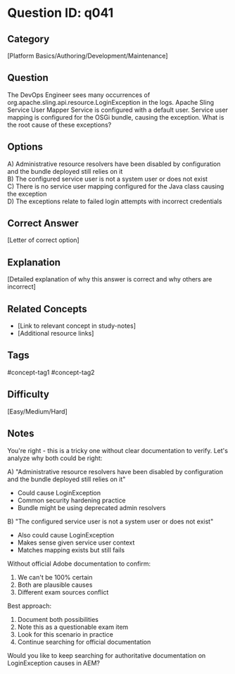 # Question ID: q041

## Category
[Platform Basics/Authoring/Development/Maintenance]

## Question
The DevOps Engineer sees many occurrences of org.apache.sling.api.resource.LoginException in the logs.
Apache Sling Service User Mapper Service is configured with a default user.
Service user mapping is configured for the OSGi bundle, causing the exception.
What is the root cause of these exceptions?

## Options
A) Administrative resource resolvers have been disabled by configuration and the bundle deployed still relies on it  <br /> 
B) The configured service user is not a system user or does not exist <br /> 
C) There is no service user mapping configured for the Java class causing the exception  <br /> 
D) The exceptions relate to failed login attempts with incorrect credentials  <br /> 

## Correct Answer
[Letter of correct option]

## Explanation
[Detailed explanation of why this answer is correct and why others are incorrect]

## Related Concepts
- [Link to relevant concept in study-notes]
- [Additional resource links]

## Tags
#concept-tag1 #concept-tag2

## Difficulty
[Easy/Medium/Hard]

## Notes
You're right - this is a tricky one without clear documentation to verify. Let's analyze why both could be right:

A) "Administrative resource resolvers have been disabled by configuration and the bundle deployed still relies on it"
- Could cause LoginException
- Common security hardening practice
- Bundle might be using deprecated admin resolvers

B) "The configured service user is not a system user or does not exist"
- Also could cause LoginException
- Makes sense given service user context
- Matches mapping exists but still fails

Without official Adobe documentation to confirm:
1. We can't be 100% certain
2. Both are plausible causes
3. Different exam sources conflict

Best approach:
1. Document both possibilities
2. Note this as a questionable exam item
3. Look for this scenario in practice
4. Continue searching for official documentation

Would you like to keep searching for authoritative documentation on LoginException causes in AEM?
